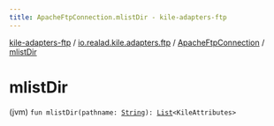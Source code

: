 ```yaml
---
title: ApacheFtpConnection.mlistDir - kile-adapters-ftp
---
```


[kile-adapters-ftp](../../index.html) / [io.realad.kile.adapters.ftp](../index.html) / [ApacheFtpConnection](index.html) / [mlistDir](./mlist-dir.html)

# mlistDir

(jvm) `fun mlistDir(pathname: `[`String`](https://kotlinlang.org/api/latest/jvm/stdlib/kotlin/-string/index.html)`): `[`List`](https://kotlinlang.org/api/latest/jvm/stdlib/kotlin.collections/-list/index.html)`<KileAttributes>`